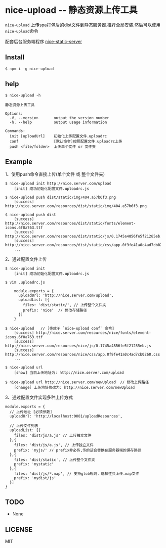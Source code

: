 nice-upload -- 静态资源上传工具
===

`nice-upload` 上传spa打包后的dist文件到静态服务器.推荐全局安装.然后可以使用`nice-upload`命令

配套后台服务端程序 [nice-static-server](https://github.com/liujinyu1029/nice-static-server)



## Install

```
$ npm i -g nice-upload
```

## help
```
$ nice-upload -h

静态资源上传工具

Options:
  -V, --version       output the version number
  -h, --help          output usage information

Commands:
  init [uploadUrl]    初始化上传配置文件.uploadrc
  conf                [默认命令]按照配置文件.uploadrc上传
  push <file/folder>  上传单个文件 or 文件夹

```

## Example

1、使用push命令直接上传(单个文件 或 整个文件夹)

```
$ nice-upload init http://nice.server.com/upload
    [init] 成功初始化配置文件.uploadrc.js

$ nice-upload push dist/static/img/404.a57b6f3.png
    [success] http://nice.server.com/resources/dist/static/img/404.a57b6f3.png

$ nice-upload push dist
    [success] http://nice.server.com/resources/dist/static/fonts/element-icons.6f0a763.ttf
    [success] http://nice.server.com/resources/dist/static/js/0.1745a4856fe5f21285eb.js
    [success] http://nice.server.com/resources/dist/static/css/app.0f9fe41a0c4ad7cb0260.css
    ...

```


2、通过配置文件上传
```
$ nice-upload init 
    [init] 成功初始化配置文件.uploadrc.js

$ vim .uploadrc.js 

    module.exports = {
      uploadUrl: 'http://nice.server.com/upload',
      uploadList: [{
        files: 'dist/static/', // 上传整个文件夹
        prefix: 'nice'  // 修改存储路径
      }]
    }

$ nice-upload   // [等效于 `nice-upload conf` 命令]
    [success] http://nice.server.com/resources/nice/fonts/element-icons.6f0a763.ttf
    [success] http://nice.server.com/resources/nice/js/0.1745a4856fe5f21285eb.js
    [success] http://nice.server.com/resources/nice/css/app.0f9fe41a0c4ad7cb0260.css
    ...

$ nice-upload url 
    [show] 当前上传地址为: http://nice.server.com/upload

$ nice-upload url http://nice.server.com/newUpload  // 修改上传路径
    [change] 上传地址修改为: http://nice.server.com/newUpload
```


3、通过配置文件实现多种上传方式

```
module.exports = {
  // 上传地址 [必须参数] 
  uploadUrl: 'http://localhost:9001/uploadResources',  

  // 上传文件列表
  uploadList: [{
    files: 'dist/js/a.js' // 上传独立文件
  },{
    files: 'dist/js/a.js', // 上传独立文件
    prefix: 'myjs/' // prefix非必传,传的话会替换在服务器端的保存路径
  },{
    files: 'dist/static', // 上传整个文件夹
    prefix: 'mystatic' 
  },{
    files: 'dist/js/*.map', // 支持glob规则，选择性只上传.map文件
    prefix: 'mydist/js'
  }]
}
```  

## TODO

* None

## LICENSE
MIT


